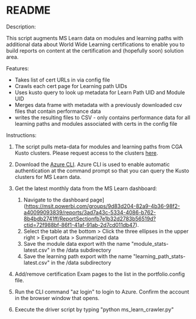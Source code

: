 # README

Description:

This script augments MS Learn data on modules and learning paths with additional data about World Wide Learning certifications to enable you to build reports on content at the certification and (hopefully soon) solution area.

Features:

- Takes list of cert URLs in via config file
- Crawls each cert page for Learning path UIDs
- Uses kusto query to look up metadata for Learn Path UID and Module UID
- Merges data frame with metadata with a previously downloaded csv files that contain performance data
- writes the resulting files to CSV - only contains performance data for all learning paths and modules associated with certs in the config file

Instructions:

1. The script pulls meta-data for modules and learning paths from CGA Kusto clusters. Please request access to the clusters [here](https://review.docs.microsoft.com/en-us/help/contribute/contribute-how-to-connect-kusto?branch=master#request-access-to-kusto-clusters).

2. Download the [Azure CLI](https://docs.microsoft.com/en-us/cli/azure/install-azure-cli).  Azure CLI is used to enable automatic authentication at the command prompt so that you can query the Kusto clusters for MS Learn data.

2. Get the latest monthly data from the MS Learn dashboard:
	1. Navigate to the dashboard page](https://msit.powerbi.com/groups/9d83d204-82a9-4b36-98f2-a40099093839/reports/3ad7a43c-5334-4086-b762-8b4bdb2741ff/ReportSectionfb7e1b32d2783b56519d?ctid=72f988bf-86f1-41af-91ab-2d7cd011db47).
	2. Select the table at the bottom > Click the three ellipses in the upper right > Export data > Summarized data
	3. Save the module data export with the name "module_stats-latest.csv" in the /data subdirectory
	4. Save the learning path export with the name "learning_path_stats-latest.csv" in the /data subdirectory
	
3. Add/remove certification Exam pages to the list in the portfolio.config file.
4. Run the CLI command "az login" to login to Azure. Confirm the account in the browser window that opens.
4. Execute the driver script by typing "python ms_learn_crawler.py"
